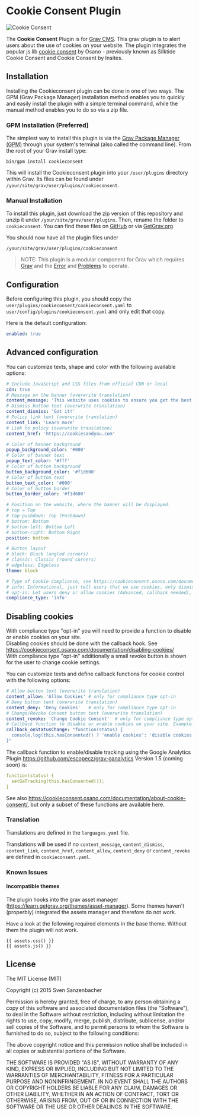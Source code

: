 # Cookie Consent Plugin![Cookie Consent](assets/readme_1.png)The **Cookie Consent** Plugin is for [Grav CMS](http://github.com/getgrav/grav). This grav plugin is to alert users about the use of cookies on your website. The plugin integrates the popular js lib [cookie consent](https://github.com/osano/cookieconsent) by Osano - previously known as Silktide Cookie Consent and Cookie Consent by Insites.## InstallationInstalling the Cookieconsent plugin can be done in one of two ways. The GPM (Grav Package Manager) installation method enables you to quickly and easily install the plugin with a simple terminal command, while the manual method enables you to do so via a zip file.### GPM Installation (Preferred)The simplest way to install this plugin is via the [Grav Package Manager (GPM)](http://learn.getgrav.org/advanced/grav-gpm) through your system's terminal (also called the command line).  From the root of your Grav install type:    bin/gpm install cookieconsentThis will install the Cookieconsent plugin into your `/user/plugins` directory within Grav. Its files can be found under `/your/site/grav/user/plugins/cookieconsent`.### Manual InstallationTo install this plugin, just download the zip version of this repository and unzip it under `/your/site/grav/user/plugins`. Then, rename the folder to `cookieconsent`. You can find these files on [GitHub](https://github.com/naucon/grav-plugin-cookieconsent) or via [GetGrav.org](http://getgrav.org/downloads/plugins#extras).You should now have all the plugin files under    /your/site/grav/user/plugins/cookieconsent	> NOTE: This plugin is a modular component for Grav which requires [Grav](http://github.com/getgrav/grav) and the [Error](https://github.com/getgrav/grav-plugin-error) and [Problems](https://github.com/getgrav/grav-plugin-problems) to operate.## ConfigurationBefore configuring this plugin, you should copy the `user/plugins/cookieconsent/cookieconsent.yaml` to `user/config/plugins/cookieconsent.yaml` and only edit that copy.Here is the default configuration:```yamlenabled: true```## Advanced configurationYou can customize texts, shape and color with the following available options:```yaml# Include JavaScript and CSS files from official CDN or localcdn: true# Message on the banner (overwrite translation)content_message: 'This website uses cookies to ensure you get the best experience on our website.'# Dismiss button text (overwrite translation)content_dismiss: 'Got it!'# Policy link text (overwrite translation)content_link: 'Learn more'# Link to policy (overwrite translation)content_href: 'https://cookiesandyou.com'# Color of banner backgroundpopup_background_color: '#000'# Color of banner textpopup_text_color: '#fff'# Color of button backgroundbutton_background_color: '#f1d600'# Color of button textbutton_text_color: '#000'# Color of button borderbutton_border_color: '#f1d600'# Position on the website, where the banner will be displayed.# top = Top# top-pushdown: Top (Pushdown)# bottom: Bottom# bottom-left: Bottom Left# bottom-right: Bottom Rightposition: bottom# Button layout# block: Block (angled corners)# classic: Classic (round corners)# edgeless: Edgelesstheme: block# Type of Cookie Compliance, see https://cookieconsent.osano.com/documentation/compliance/# info: Informational, just tell users that we use cookies, only dismiss button# opt-in: Let users deny or allow cookies (Advanced, callback needed), buttons: deny, allowcompliance_type: 'info'```## Disabling cookiesWith compliance type "opt-in" you will need to provide a function to disable or enable cookies on your site.  Disabling cookies should be done with the callback hook. See https://cookieconsent.osano.com/documentation/disabling-cookies/  With compliance type "opt-in" additionally a small revoke button is shown for the user to change cookie settings.You can customize texts and define callback functions for cookie control with the following options:```yaml# Allow button text (overwrite translation)content_allow: 'Allow Cookies' # only for compliance type opt-in# Deny button text (overwrite translation)content_deny: 'Deny Cookies'   # only for compliance type opt-in# Change/Revoke Consent button text (overwrite translation)content_revoke: 'Change Cookie Consent'  # only for compliance type opt-in# Callback function to disable or enable cookies on your site. Example to only log a status change: callback_onStatusChange: "function(status) {  console.log(this.hasConsented() ? 'enable cookies': 'disable cookies');}"```The callback function to enable/disable tracking using the Google Analytics Plugin https://github.com/escopecz/grav-ganalytics Version 1.5 (coming soon) is:```yamlfunction(status) {  setGaTracking(this.hasConsented());}``` See also https://cookieconsent.osano.com/documentation/about-cookie-consent/, but only a subset of these functions are available here.### TranslationTranslations are defined in the `languages.yaml` file.Translations will be used if no `content_message`, `content_dismiss`, `content_link`, `content_href`, `content_allow`, `content_deny` or `content_revoke` are defined in `cookieconsent.yaml`.### Known Issues#### Incompatible themesThe plugin hooks into the grav asset manager (https://learn.getgrav.org/themes/asset-manager). Some themes haven't (properbly) integrated the assets manager and therefore do not work.Have a look at the following required elements in the base theme. Without them the plugin will not work.    {{ assets.css() }}    {{ assets.js() }}## LicenseThe MIT License (MIT)Copyright (c) 2015 Sven SanzenbacherPermission is hereby granted, free of charge, to any person obtaining a copy of this software and associated documentation files (the "Software"), to deal in the Software without restriction, including without limitation the rights to use, copy, modify, merge, publish, distribute, sublicense, and/or sell copies of the Software, and to permit persons to whom the Software is furnished to do so, subject to the following conditions:The above copyright notice and this permission notice shall be included in all copies or substantial portions of the Software.THE SOFTWARE IS PROVIDED "AS IS", WITHOUT WARRANTY OF ANY KIND, EXPRESS OR IMPLIED, INCLUDING BUT NOT LIMITED TO THE WARRANTIES OF MERCHANTABILITY, FITNESS FOR A PARTICULAR PURPOSE AND NONINFRINGEMENT. IN NO EVENT SHALL THE AUTHORS OR COPYRIGHT HOLDERS BE LIABLE FOR ANY CLAIM, DAMAGES OR OTHER LIABILITY, WHETHER IN AN ACTION OF CONTRACT, TORT OR OTHERWISE, ARISING FROM, OUT OF OR IN CONNECTION WITH THE SOFTWARE OR THE USE OR OTHER DEALINGS IN THE SOFTWARE.